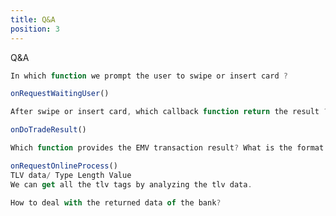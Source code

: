 ```yaml
---
title: Q&A
position: 3
---
```


Q&A

~~~javascript
In which function we prompt the user to swipe or insert card ?

onRequestWaitingUser()
~~~
~~~javascript
After swipe or insert card, which callback function return the result ? 

onDoTradeResult()
~~~
~~~javascript
Which function provides the EMV transaction result? What is the format of its return result?

onRequestOnlineProcess()
TLV data/ Type Length Value
We can get all the tlv tags by analyzing the tlv data. 
~~~
~~~javascript
How to deal with the returned data of the bank?

~~~

